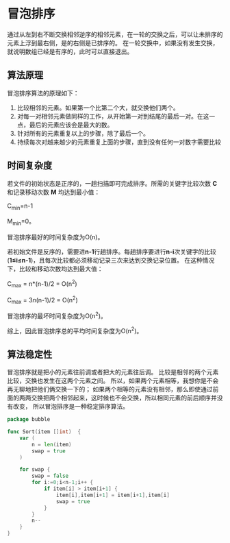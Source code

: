 # 冒泡排序


通过从左到右不断交换相邻逆序的相邻元素，在一轮的交换之后，可以让未排序的元素上浮到最右侧，是的右侧是已排序的。
在一轮交换中，如果没有发生交换，就说明数组已经是有序的，此时可以直接退出。

## 算法原理

冒泡排序算法的原理如下：
1. 比较相邻的元素。如果第一个比第二个大，就交换他们两个。
2. 对每一对相邻元素做同样的工作，从开始第一对到结尾的最后一对。在这一点，最后的元素应该会是最大的数。
3. 针对所有的元素重复以上的步骤，除了最后一个。
4. 持续每次对越来越少的元素重复上面的步骤，直到没有任何一对数字需要比较

## 时间复杂度
若文件的初始状态是正序的，一趟扫描即可完成排序。所需的关键字比较次数 **C** 和记录移动次数 **M** 均达到最小值：

C<sub>min</sub>=n-1  

M<sub>min</sub>=0。

冒泡排序最好的时间复杂度为O(n)。

若初始文件是反序的，需要进**n-1**行趟排序。每趟排序要进行**n-i**次关键字的比较(**1≤i≤n-1**)，且每次比较都必须移动记录三次来达到交换记录位置。
在这种情况下，比较和移动次数均达到最大值：

C<sub>max</sub> = n*(n-1)/2 = O(n<sup>2</sup>)

C<sub>max</sub> = 3*n*(n-1)/2 = O(n<sup>2</sup>)

冒泡排序的最坏时间复杂度为O(n<sup>2</sup>)。

综上，因此冒泡排序总的平均时间复杂度为O(n<sup>2</sup>)。

## 算法稳定性

冒泡排序就是把小的元素往前调或者把大的元素往后调。
比较是相邻的两个元素比较，交换也发生在这两个元素之间。
所以，如果两个元素相等，我想你是不会再无聊地把他们俩交换一下的；
如果两个相等的元素没有相邻，那么即使通过前面的两两交换把两个相邻起来，这时候也不会交换，所以相同元素的前后顺序并没有改变，
所以冒泡排序是一种稳定排序算法。

````go
package bubble

func Sort(item []int)  {
	var (
		n = len(item)
		swap = true
	)

	for swap {
		swap = false
		for i:=0;i<n-1;i++ {
			if item[i] > item[i+1] {
				item[i],item[i+1] = item[i+1],item[i]
				swap = true
			}
		}
		n--
	}
}
````